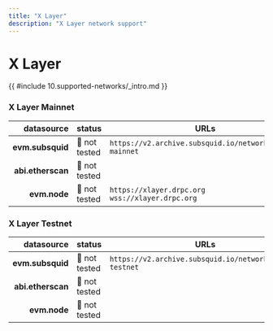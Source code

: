 ```yaml
---
title: "X Layer"
description: "X Layer network support"
---
```


<!-- markdownlint-disable single-h1 heading-increment no-inline-html -->

# X Layer

{{ #include 10.supported-networks/_intro.md }}

### X Layer Mainnet

|        datasource | status        | URLs                                                    |
| -----------------:|:------------- | ------------------------------------------------------- |
|  **evm.subsquid** | 🤔 not tested | `https://v2.archive.subsquid.io/network/xlayer-mainnet` |
| **abi.etherscan** | 🤔 not tested |                                                         |
|      **evm.node** | 🤔 not tested | `https://xlayer.drpc.org` <br> `wss://xlayer.drpc.org`  |

### X Layer Testnet

|        datasource | status        | URLs                                                    |
| -----------------:|:------------- | ------------------------------------------------------- |
|  **evm.subsquid** | 🤔 not tested | `https://v2.archive.subsquid.io/network/xlayer-testnet` |
| **abi.etherscan** | 🤔 not tested |                                                         |
|      **evm.node** | 🤔 not tested |                                                         |
